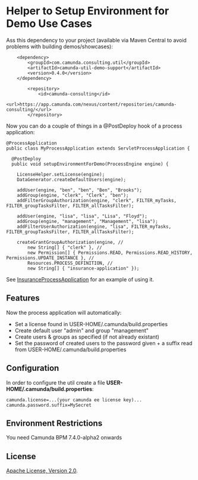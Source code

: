 Helper to Setup Environment for Demo Use Cases
=========================

Ass this dependency to your project (available via Maven Central to avoid problems with building demos/showcases):

```
    <dependency>
        <groupId>com.camunda.consulting.util</groupId>
        <artifactId>camunda-util-demo-support</artifactId>
        <version>0.4.0</version>    
    </dependency>

		<repository>
			<id>camunda-consulting</id>
			<url>https://app.camunda.com/nexus/content/repositories/camunda-consulting/</url>
		</repository>
```

Now you can do a couple of things in a @PostDeploy hook of a process application:

```
@ProcessApplication
public class MyProcessApplication extends ServletProcessApplication {

  @PostDeploy
  public void setupEnvironmentForDemo(ProcessEngine engine) {

    LicenseHelper.setLicense(engine);
    DataGenerator.createDefaultUsers(engine);

    addUser(engine, "ben", "ben", "Ben", "Brooks");
    addGroup(engine, "clerk", "Clerk", "ben");  
    addFilterGroupAuthorization(engine, "clerk", FILTER_myTasks, FILTER_groupTasksFilter, FILTER_allTasksFilter);   

    addUser(engine, "lisa", "lisa", "Lisa", "Floyd");
    addGroup(engine, "management", "Management", "lisa");
    addFilterUserAuthorization(engine, "lisa", FILTER_myTasks, FILTER_groupTasksFilter, FILTER_allTasksFilter);

    createGrantGroupAuthorization(engine, //
        new String[] { "clerk" }, //
        new Permission[] { Permissions.READ, Permissions.READ_HISTORY, Permissions.UPDATE_INSTANCE }, //
        Resources.PROCESS_DEFINITION, //
        new String[] { "insurance-application" });
```

See [InsuranceProcessApplication](https://github.com/camunda/camunda-consulting/blob/master/showcases/en/insurance-application/process-application/src/main/java/com/camunda/demo/insuranceapplication/InsuranceProcessApplication.java) for an example of using it.

Features
-------------
Now the process application will automatically:

* Set a license found in USER-HOME/.camunda/build.properties
* Create default user "admin" and group "management"
* Create users & groups as specified (if not already existant)
* Set the password of created users to the password given + a suffix read from USER-HOME/.camunda/build.properties

Configuration
---------------
In order to configure the util create a file **USER-HOME/.camunda/build.properties**:

```
camunda.license=...(your camunda ee license key)...
camunda.password.suffix=MySecret
```


Environment Restrictions
------------------------

You need Camunda BPM 7.4.0-alpha2 onwards


License
-------

[Apache License, Version 2.0](http://www.apache.org/licenses/LICENSE-2.0).
